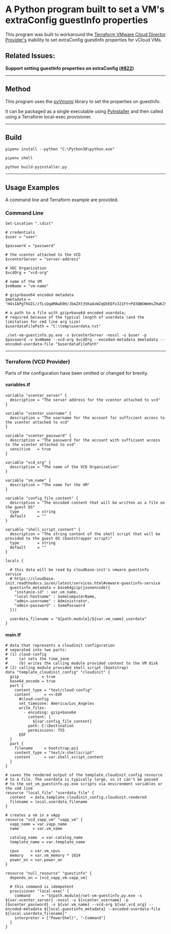 
# A Python program built to set a VM's extraConfig guestInfo properties

This program was built to workaround the [Terraform VMware Cloud Director Provider's][vcd] inability to set extraConfig guestInfo properties for vCloud VMs.

## Related Issues:

**Support setting guestInfo properties on extraConfig ([#822][i822])**

----

## Method

This program uses the [pyVmomi][pyvmomi] library to set the properties on guestInfo.

It can be packaged as a single executable using [PyInstaller][pyinst] and then called using a Terraform local-exec provisioner.

----

## Build ##

```
pipenv install --python "C:\Python38\python.exe"

pipenv shell

python build-pyinstaller.py
```

----

## Usage Examples 

A command line and Terraform example are provided.

### Command Line

```
Set-Location ".\dist"

# credentials
$user = "user"

$password = "password"

# the vcenter attached to the VCD
$vcenterServer = "server-address"

# VDC Organization
$vcdOrg = "vcd-org"

# name of the VM
$vmName = "vm-name"

# gzip+base64 encoded metadata
$metadata = "H4sIAPgThGIC/zTLsQqAMAwE0H/JbAZXt35KaAsW2qQkEQfx321Ft+Pd3QWUWmHsZHaKJthgRlg+PywrU8vDw4RiruSiY1DYnDhmLPMVesd1aJVIFXcx/29vcT8AAAD//wMAIYa2rGkAAAA="

# a path to a file with gzip+base64 encoded userdata;
# required because of the typical length of userdata (and the limitation for cmd line arg size)
$userdataFilePath = "C:\temp\userdata.txt"

./set-vm-guestinfo.py.exe -s $vcenterServer -nossl -u $user -p $password -v $vmName --vcd-org $vcdOrg --encoded-metadata $metadata --encoded-userdata-file "$userdataFilePath"
```

----

### Terraform (VCD Provider)

Parts of the configuration have been omitted or changed for brevity.

#### variables.tf

```
variable "vcenter_server" {
  description = "The server address for the vcenter attached to vcd"
}

variable "vcenter_username" {
  description = "The username for the account for sufficient access to the vcenter attached to vcd"
}

variable "vcenter_password" {
  description = "The password for the account with sufficient access to the vcenter attached to vcd"
  sensitive   = true
}

variable "vcd_org" {
  description = "The name of the VCD Organization"
}

variable "vm_name" {
  description = "The name for the VM"
}

variable "config_file_content" {
  description = "The encoded content that will be written as a file on the guest OS"
  type        = string
  default     = ""
}

variable "shell_script_content" {
  description = "The string content of the shell script that will be provided to the guest OS (bootstrapper script)"
  type        = string
  default     = ""
}

locals {

  # this data will be read by cloudbase-init's vmware guestinfo service
  # https://cloudbase-init.readthedocs.io/en/latest/services.html#vmware-guestinfo-service
  guestinfo_metadata = base64gzip(jsonencode({
    "instance-id" : var.vm_name,
    "local-hostname" : SomeComputerName,
    "admin-username" : Administrator,
    "admin-password" : SomePassword
  }))

  userdata_filename = "${path.module}/${var.vm_name}_userdata"
}

```

#### main.tf

```
# data that represents a cloudinit configuration
# separated into two parts:
# (1) cloud-config
#     (a) sets the time_zone
#     (b) writes the calling module provided content to the VM disk
# (2) calling module provided shell script (bootstrap)
data "template_cloudinit_config" "cloudinit" {
  gzip          = true
  base64_encode = true
  part {
    content_type = "text/cloud-config"
    content      = <<-EOF
      #cloud-config
      set_timezone: America/Los_Angeles
      write_files:
        - encoding: gzip+base64
          content: |
            ${var.config_file_content}
          path: C:\Destination
          permissions: 755
      EOF
  }
  part {
    filename     = bootstrap.ps1
    content_type = "text/x-shellscript"
    content      = var.shell_script_content
  }
}

# saves the rendered output of the template_cloudinit_config resource
# to a file. The userdata is typically large, so it can't be passed
# to the set_vm_guestinfo.py.exe scripts via environment variables or the cmd line
resource "local_file" "userdata_file" {
  content  = data.template_cloudinit_config.cloudinit.rendered
  filename = local.userdata_filename
}

# creates a vm in a vApp
resource "vcd_vapp_vm" "vapp_vm" {
  vapp_name = var.vapp_name
  name      = var.vm_name

  catalog_name  = var.catalog_name
  template_name = var.template_name

  cpus     = var.vm_cpus
  memory   = var.vm_memory * 1024
  power_on = var.power_on
}

resource "null_resource" "guestinfo" {
  depends_on = [vcd_vapp_vm.vapp_vm]

  # this command is idempotent
  provisioner "local-exec" {
    command     = "${path.module}/set-vm-guestinfo.py.exe -s ${var.vcenter_server} -nossl -u ${vcenter_username} -p {$vcenter_password} -v ${var.vm_name} --vcd-org ${var.vcd_org} --encoded-metadata ${local.guestinfo_metadata} --encoded-userdata-file ${local.userdata_filename}"
    interpreter = ["PowerShell", "-Command"]
  }
}

```

[vcd]: https://github.com/vmware/terraform-provider-vcd
[pyinst]: https://pyinstaller.org/en/stable/index.html
[pyvmomi]: https://github.com/vmware/pyvmomi
[i822]: https://github.com/vmware/terraform-provider-vcd/issues/822
